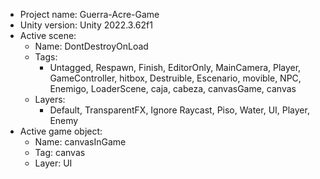 <!-- UNITY CODE ASSIST INSTRUCTIONS START -->
- Project name: Guerra-Acre-Game
- Unity version: Unity 2022.3.62f1
- Active scene:
  - Name: DontDestroyOnLoad
  - Tags:
    - Untagged, Respawn, Finish, EditorOnly, MainCamera, Player, GameController, hitbox, Destruible, Escenario, movible, NPC, Enemigo, LoaderScene, caja, cabeza, canvasGame, canvas
  - Layers:
    - Default, TransparentFX, Ignore Raycast, Piso, Water, UI, Player, Enemy
- Active game object:
  - Name: canvasInGame
  - Tag: canvas
  - Layer: UI
<!-- UNITY CODE ASSIST INSTRUCTIONS END -->